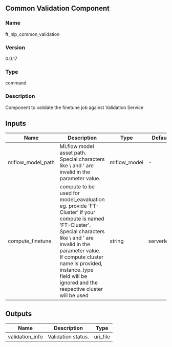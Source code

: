 ## Common Validation Component

### Name 

ft_nlp_common_validation

### Version 

0.0.17

### Type 

command

### Description 

Component to validate the finetune job against Validation Service

## Inputs 

| Name              | Description                                                                                                                                                                                                                                                                                   | Type         | Default    | Optional | Enum |
| ----------------- | --------------------------------------------------------------------------------------------------------------------------------------------------------------------------------------------------------------------------------------------------------------------------------------------- | ------------ | ---------- | -------- | ---- |
| mlflow_model_path | MLflow model asset path. Special characters like \ and ' are invalid in the parameter value.                                                                                                                                                                                                  | mlflow_model | -          | True     | NA   |
| compute_finetune  | compute to be used for model_eavaluation eg. provide 'FT-Cluster' if your compute is named 'FT-Cluster'. Special characters like \ and ' are invalid in the parameter value. If compute cluster name is provided, instance_type field will be ignored and the respective cluster will be used | string       | serverless | True     | NA   |

## Outputs 

| Name            | Description        | Type     |
| --------------- | ------------------ | -------- |
| validation_info | Validation status. | uri_file |